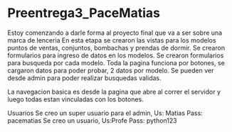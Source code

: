 # Preentrega3_PaceMatias
Estoy comenzando a darle forma al proyecto final que va a ser sobre una marca de lenceria
En esta etapa se crearon las vistas para los modelos puntos de ventas, conjuntos, bombachas y prendas de dormir.
Se crearon formularios para ingreso de datos en los modelos.
Se crearon formularios para busqueda por cada modelo.
Toda la pagina funciona por botones, se cargaron datos para poder probar, 2 datos por modelo.
Se pueden ver desde admin para poder realizar busquedas validas.

La navegacion basica es desde la pagina que abre al correr el servidor y luego todas estan vinculadas con los botones.





Usuarios
Se creo un super usuario para el admin, Us: Matias Pass: pacematias
Se creo un usuario, Us:Profe Pass: python123
